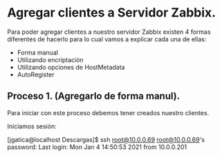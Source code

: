 # Agregar clientes a Servidor Zabbix.

Para poder agregar clientes a nuestro servidor Zabbix existen 4 formas diferentes de hacerlo para lo cual vamos a explicar cada una de ellas:

  * Forma manual
  * Utilizando encriptación
  * Utilizando opciones de HostMetadata
  * AutoRegister
  
  
## Proceso 1. (Agregarlo de forma manul).

Para iniciar con este proceso debemos tener creados nuestro clientes.

Iniciamos sesión:

   [jgatica@localhost Descargas]$ ssh root@10.0.0.69
   root@10.0.0.69's password: 
   Last login: Mon Jan  4 14:50:53 2021 from 10.0.0.201
